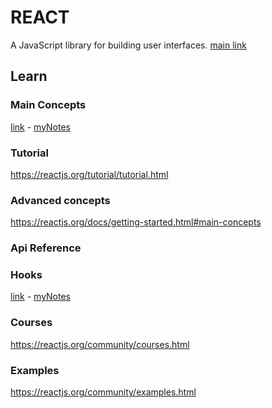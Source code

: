 # REACT
A JavaScript library for building user interfaces. [main link](https://reactjs.org/)

## Learn

### Main Concepts
[link](https://reactjs.org/docs/hello-world.html) - 
[myNotes](./main-concepts.md)

### Tutorial
https://reactjs.org/tutorial/tutorial.html

### Advanced concepts
https://reactjs.org/docs/getting-started.html#main-concepts

### Api Reference

### Hooks
[link](https://reactjs.org/docs/hooks-intro.html) - [myNotes](./hooks.md)

### Courses
https://reactjs.org/community/courses.html

### Examples
https://reactjs.org/community/examples.html